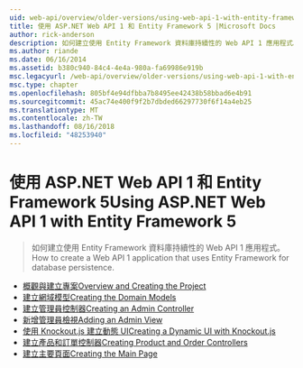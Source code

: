 ```yaml
---
uid: web-api/overview/older-versions/using-web-api-1-with-entity-framework-5/index
title: 使用 ASP.NET Web API 1 和 Entity Framework 5 |Microsoft Docs
author: rick-anderson
description: 如何建立使用 Entity Framework 資料庫持續性的 Web API 1 應用程式。
ms.author: riande
ms.date: 06/16/2014
ms.assetid: b380c940-84c4-4e4a-980a-fa69986e919b
msc.legacyurl: /web-api/overview/older-versions/using-web-api-1-with-entity-framework-5
msc.type: chapter
ms.openlocfilehash: 805bf4e94dfbba7b8495ee42438b58bbad6e4b91
ms.sourcegitcommit: 45ac74e400f9f2b7dbded66297730f6f14a4eb25
ms.translationtype: MT
ms.contentlocale: zh-TW
ms.lasthandoff: 08/16/2018
ms.locfileid: "48253940"
---
```

<a name="using-aspnet-web-api-1-with-entity-framework-5"></a><span data-ttu-id="cb695-103">使用 ASP.NET Web API 1 和 Entity Framework 5</span><span class="sxs-lookup"><span data-stu-id="cb695-103">Using ASP.NET Web API 1 with Entity Framework 5</span></span>
====================
> <span data-ttu-id="cb695-104">如何建立使用 Entity Framework 資料庫持續性的 Web API 1 應用程式。</span><span class="sxs-lookup"><span data-stu-id="cb695-104">How to create a Web API 1 application that uses Entity Framework for database persistence.</span></span>


- [<span data-ttu-id="cb695-105">概觀與建立專案</span><span class="sxs-lookup"><span data-stu-id="cb695-105">Overview and Creating the Project</span></span>](using-web-api-with-entity-framework-part-1.md)
- [<span data-ttu-id="cb695-106">建立網域模型</span><span class="sxs-lookup"><span data-stu-id="cb695-106">Creating the Domain Models</span></span>](using-web-api-with-entity-framework-part-2.md)
- [<span data-ttu-id="cb695-107">建立管理員控制器</span><span class="sxs-lookup"><span data-stu-id="cb695-107">Creating an Admin Controller</span></span>](using-web-api-with-entity-framework-part-3.md)
- [<span data-ttu-id="cb695-108">新增管理員檢視</span><span class="sxs-lookup"><span data-stu-id="cb695-108">Adding an Admin View</span></span>](using-web-api-with-entity-framework-part-4.md)
- [<span data-ttu-id="cb695-109">使用 Knockout.js 建立動態 UI</span><span class="sxs-lookup"><span data-stu-id="cb695-109">Creating a Dynamic UI with Knockout.js</span></span>](using-web-api-with-entity-framework-part-5.md)
- [<span data-ttu-id="cb695-110">建立產品和訂單控制器</span><span class="sxs-lookup"><span data-stu-id="cb695-110">Creating Product and Order Controllers</span></span>](using-web-api-with-entity-framework-part-6.md)
- [<span data-ttu-id="cb695-111">建立主要頁面</span><span class="sxs-lookup"><span data-stu-id="cb695-111">Creating the Main Page</span></span>](using-web-api-with-entity-framework-part-7.md)
